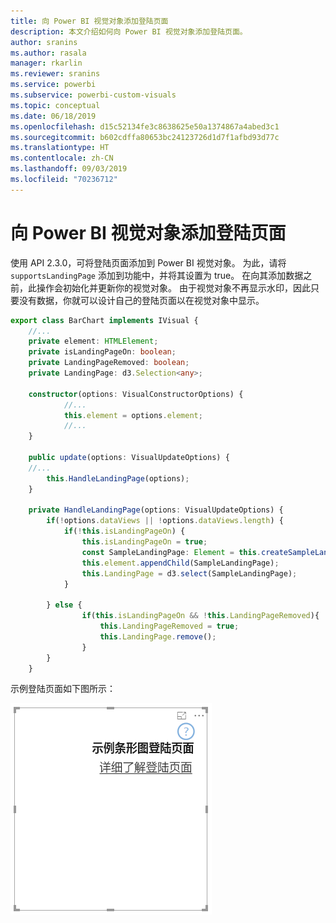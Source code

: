 ```yaml
---
title: 向 Power BI 视觉对象添加登陆页面
description: 本文介绍如何向 Power BI 视觉对象添加登陆页面。
author: sranins
ms.author: rasala
manager: rkarlin
ms.reviewer: sranins
ms.service: powerbi
ms.subservice: powerbi-custom-visuals
ms.topic: conceptual
ms.date: 06/18/2019
ms.openlocfilehash: d15c52134fe3c8638625e50a1374867a4abed3c1
ms.sourcegitcommit: b602cdffa80653bc24123726d1d7f1afbd93d77c
ms.translationtype: HT
ms.contentlocale: zh-CN
ms.lasthandoff: 09/03/2019
ms.locfileid: "70236712"
---
```

# <a name="add-a-landing-page-to-your-power-bi-visuals"></a>向 Power BI 视觉对象添加登陆页面

使用 API 2.3.0，可将登陆页面添加到 Power BI 视觉对象。 为此，请将 `supportsLandingPage` 添加到功能中，并将其设置为 true。 在向其添加数据之前，此操作会初始化并更新你的视觉对象。 由于视觉对象不再显示水印，因此只要没有数据，你就可以设计自己的登陆页面以在视觉对象中显示。

```typescript
export class BarChart implements IVisual {
    //...
    private element: HTMLElement;
    private isLandingPageOn: boolean;
    private LandingPageRemoved: boolean;
    private LandingPage: d3.Selection<any>;

    constructor(options: VisualConstructorOptions) {
            //...
            this.element = options.element;
            //...
    }

    public update(options: VisualUpdateOptions) {
    //...
        this.HandleLandingPage(options);
    }

    private HandleLandingPage(options: VisualUpdateOptions) {
        if(!options.dataViews || !options.dataViews.length) {
            if(!this.isLandingPageOn) {
                this.isLandingPageOn = true;
                const SampleLandingPage: Element = this.createSampleLandingPage(); //create a landing page
                this.element.appendChild(SampleLandingPage);
                this.LandingPage = d3.select(SampleLandingPage);
            }

        } else {
                if(this.isLandingPageOn && !this.LandingPageRemoved){
                    this.LandingPageRemoved = true;
                    this.LandingPage.remove();
                }
        }
    }
```

示例登陆页面如下图所示：

![登录页面屏幕截图](./media/landing-page.png)
